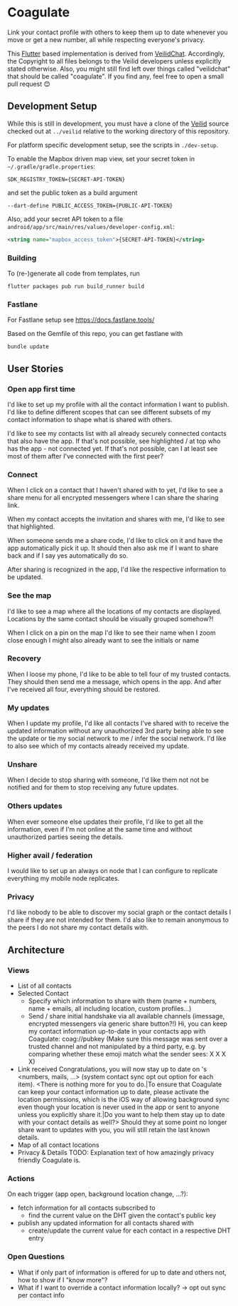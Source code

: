 # Coagulate

Link your contact profile with others to keep them up to date whenever you move or get a new number, all while respecting everyone's privacy.

This [Flutter](flutter.dev) based implementation is derived from [VeilidChat](https://gitlab.com/veilid/veilidchat/).
Accordingly, the Copyright to all files belongs to the Veilid developers unless explicitly stated otherwise.
Also, you might still find left over things called "veilidchat" that should be called "coagulate".
If you find any, feel free to open a small pull request 😊

## Development Setup

While this is still in development, you must have a clone of the [Veilid](https://gitlab.com/veilid/veilid/) source checked out at `../veilid` relative to the working directory of this repository.

For platform specific development setup, see the scripts in `./dev-setup`.

To enable the Mapbox driven map view, set your secret token in `~/.gradle/gradle.properties`:
```
SDK_REGISTRY_TOKEN={SECRET-API-TOKEN}
```

and set the public token as a build argument
```
--dart-define PUBLIC_ACCESS_TOKEN={PUBLIC-API-TOKEN}
```

Also, add your secret API token to a file `android/app/src/main/res/values/developer-config.xml`:
```xml
<string name="mapbox_access_token">{SECRET-API-TOKEN}</string>
```

### Building

To (re-)generate all code from templates, run
```
flutter packages pub run build_runner build
```

### Fastlane

For Fastlane setup see https://docs.fastlane.tools/

Based on the Gemfile of this repo, you can get fastlane with
```
bundle update
```

## User Stories

### Open app first time

I'd like to set up my profile with all the contact information I want to publish.
I'd like to define different scopes that can see different subsets of my contact information to shape what is shared with others.

I'd like to see my contacts list with all already securely connected contacts that also have the app.
If that's not possible, see highlighted / at top who has the app - not connected yet.
If that's not possible, can I at least see most of them after I've connected with the first peer?

### Connect

When I click on a contact that I haven't shared with to yet, I'd like to see a share menu for all encrypted messengers where I can share the sharing link.

When my contact accepts the invitation and shares with me, I'd like to see that highlighted.

When someone sends me a share code, I'd like to click on it and have the app automatically pick it up. It should then also ask me if I want to share back and if I say yes automatically do so.

After sharing is recognized in the app, I'd like the respective information to be updated.

### See the map

I'd like to see a map where all the locations of my contacts are displayed.
Locations by the same contact should be visually grouped somehow?!

When I click on a pin on the map I'd like to see their name
when I zoom close enough I might also already want to see the initials or name

### Recovery

When I loose my phone, I'd like to be able to tell four of my trusted contacts.
They should then send me a message, which opens in the app. And after I've received all four, everything should be restored.

### My updates

When I update my profile, I'd like all contacts I've shared with to receive the updated information without any unauthorized 3rd party being able to see the update or tie my social network to me / infer the social network.
I'd like to also see which of my contacts already received my update.

### Unshare

When I decide to stop sharing with someone, I'd like them not not be notified and for them to stop receiving any future updates.

### Others updates

When ever someone else updates their profile, I'd like to get all the information, even if I'm not online at the same time and without unauthorized parties seeing the details.

### Higher avail / federation

I would like to set up an always on node that I can configure to replicate everything my mobile node replicates.

### Privacy

I'd like nobody to be able to discover my social graph or the contact details I share if they are not intended for them.
I'd also like to remain anonymous to the peers I do not share my contact details with.

## Architecture

### Views
- List of all contacts
- Selected Contact
  - Specify which information to share with them (name + numbers, name + emails, all including location, custom profiles...)
  - Send / share initial handshake via all available channels (imessage, encrypted messengers via generic share button?!)
    Hi, you can keep my contact information up-to-date in your contacts app with Coagulate: coag://pubkey (Make sure this message was sent over a trusted channel and not manipulated by a third party, e.g. by comparing whether these emoji match what the sender sees: X X X X)
- Link received
  Congratulations, you will now stay up to date on <NAME>'s <numbers, mails, ...> (system contact sync opt out option for each item). <There is nothing more for you to do.|To ensure that Coagulate can keep your contact information up to date, please activate the location permissions, which is the iOS way of allowing background sync even though your location is never used in the app or sent to anyone unless you explicitly share it.|Do you want to help them stay up to date with your contact details as well?> Should they at some point no longer share want to updates with you, you will still retain the last known details.
- Map of all contact locations
- Privacy & Details
  TODO: Explanation text of how amazingly privacy friendly Coagulate is.

### Actions
On each trigger (app open, background location change, ...?):
- fetch information for all contacts subscribed to
  - find the current value on the DHT given the contact's public key
- publish any updated information for all contacts shared with
  - create/update the current value for each contact in a respective DHT entry

### Open Questions

- What if only part of information is offered for up to date and others not, how to show if I "know more"?
- What if I want to override a contact information locally? -> opt out sync per contact info
